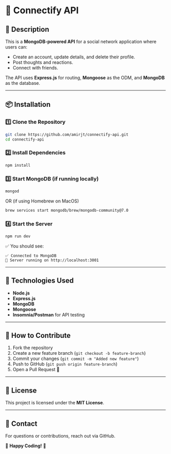 # 🚀 Connectify API

## 📌 Description
This is a **MongoDB-powered API** for a social network application where users can:
- Create an account, update details, and delete their profile.
- Post thoughts and reactions.
- Connect with friends.

The API uses **Express.js** for routing, **Mongoose** as the ODM, and **MongoDB** as the database.

---

## 📦 Installation

### **1️⃣ Clone the Repository**
```bash
git clone https://github.com/amirjt/connectify-api.git
cd connectify-api
```

### **2️⃣ Install Dependencies**
```bash
npm install
```

### **3️⃣ Start MongoDB** (if running locally)
```bash
mongod
```
OR (if using Homebrew on MacOS)
```bash
brew services start mongodb/brew/mongodb-community@7.0
```

### **4️⃣ Start the Server**
```bash
npm run dev
```

✅ You should see:
```
✅ Connected to MongoDB
🚀 Server running on http://localhost:3001
```

---



## 📌 Technologies Used
- **Node.js**
- **Express.js**
- **MongoDB**
- **Mongoose**
- **Insomnia/Postman** for API testing

---

## 📌 How to Contribute
1. Fork the repository
2. Create a new feature branch (`git checkout -b feature-branch`)
3. Commit your changes (`git commit -m "Added new feature"`)
4. Push to GitHub (`git push origin feature-branch`)
5. Open a Pull Request 🎉

---

## 📌 License
This project is licensed under the **MIT License**.

---

## 📌 Contact
For questions or contributions, reach out via GitHub.

🚀 **Happy Coding!** 🎉
